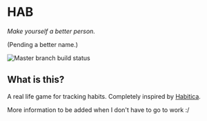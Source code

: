 HAB
===

_Make yourself a better person._

(Pending a better name.)

![Master branch build status](https://travis-ci.org/scolej/hab.svg?branch=master)

## What is this?

A real life game for tracking habits. Completely inspired by [Habitica](https://www.habitica.com).

More information to be added when I don't have to go to work :/
